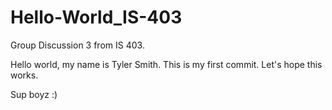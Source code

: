 # Hello-World_IS-403
Group Discussion 3 from IS 403.

Hello world, my name is Tyler Smith. This is my first commit. Let's hope this works.

Sup boyz :)
